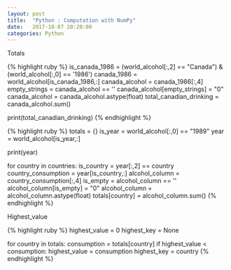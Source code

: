 ```yaml
---
layout: post
title:  "Python : Computation with NumPy"
date:   2017-10-07 20:20:00
categories: Python
---
```


Totals

{% highlight ruby %}
is_canada_1986 = (world_alcohol[:,2] == "Canada") & (world_alcohol[:,0] == '1986')
canada_1986 = world_alcohol[is_canada_1986,:]
canada_alcohol = canada_1986[:,4]
empty_strings = canada_alcohol == ''
canada_alcohol[empty_strings] = "0"
canada_alcohol = canada_alcohol.astype(float)
total_canadian_drinking = canada_alcohol.sum()

print(total_canadian_drinking)
{% endhighlight %}

{% highlight ruby %}
totals = {}
is_year = world_alcohol[:,0] == "1989"
year = world_alcohol[is_year,:]

print(year)

for country in countries:
    is_country = year[:,2] == country
    country_consumption = year[is_country,:]
    alcohol_column = country_consumption[:,4]
    is_empty = alcohol_column == ''
    alcohol_column[is_empty] = "0"
    alcohol_column = alcohol_column.astype(float)
    totals[country] = alcohol_column.sum()
{% endhighlight %}


Highest_value

{% highlight ruby %}
highest_value = 0
highest_key = None

for country in totals:
    consumption = totals[country]
    if highest_value < consumption:
        highest_value = consumption
        highest_key = country
{% endhighlight %}
